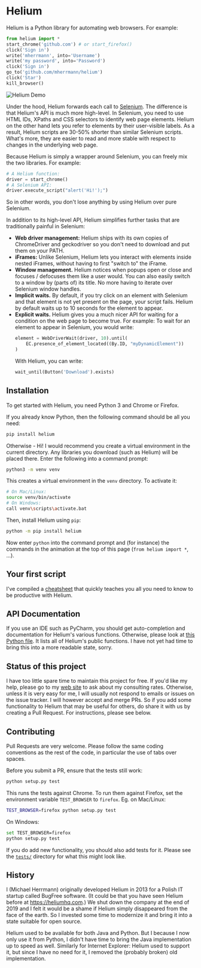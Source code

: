 # Helium

Helium is a Python library for automating web browsers. For example:

```python
from helium import *
start_chrome('github.com') # or start_firefox()
click('Sign in')
write('mherrmann', into='Username')
write('my password', into='Password')
click('Sign in')
go_to('github.com/mherrmann/helium')
click('Star')
kill_browser()
```

![Helium Demo](doc/demo.gif)

Under the hood, Helium forwards each call to
[Selenium](https://www.selenium.dev/). The difference is that Helium's API is
much more high-level. In Selenium, you need to use HTML IDs, XPaths and CSS
selectors to identify web page elements. Helium on the other hand lets you refer
to elements by their user-visible labels. As a result, Helium scripts are 30-50%
shorter than similar Selenium scripts. What's more, they are easier to read and
more stable with respect to changes in the underlying web page.

Because Helium is simply a wrapper around Selenium, you can freely mix the two
libraries. For example:

```python
# A Helium function:
driver = start_chrome()
# A Selenium API:
driver.execute_script("alert('Hi!');")
```

So in other words, you don't lose anything by using Helium over pure Selenium.

In addition to its high-level API, Helium simplifies further tasks that are
traditionally painful in Selenium:

 * **Web driver management:** Helium ships with its own copies of ChromeDriver
   and geckodriver so you don't need to download and put them on your PATH.
 * **iFrames:** Unlike Selenium, Helium lets you interact with elements inside
   nested iFrames, without having to first "switch to" the iFrame.
 * **Window management.** Helium notices when popups open or close and focuses /
   defocuses them like a user would. You can also easily switch to a window by
   (parts of) its title. No more having to iterate over Selenium window handles.
 * **Implicit waits.** By default, if you try click on an element with Selenium
   and that element is not yet present on the page, your script fails. Helium by
   default waits up to 10 seconds for the element to appear.
 * **Explicit waits.** Helium gives you a much nicer API for waiting for a
   condition on the web page to become true. For example: To wait for an element
   to appear in Selenium, you would write:
   ```python
   element = WebDriverWait(driver, 10).until(
       EC.presence_of_element_located((By.ID, "myDynamicElement"))
   )
   ```
   With Helium, you can write:
   ```python
   wait_until(Button('Download').exists)
   ```

## Installation

To get started with Helium, you need Python 3 and Chrome or Firefox.

If you already know Python, then the following command should be all you need:

```bash
pip install helium
```

Otherwise - Hi! I would recommend you create a virtual environment in the
current directory. Any libraries you download (such as Helium) will be placed
there. Enter the following into a command prompt:

```bash
python3 -m venv venv
```

This creates a virtual environment in the `venv` directory. To activate it:

```bash
# On Mac/Linux:
source venv/bin/activate
# On Windows:
call venv\scripts\activate.bat
```

Then, install Helium using `pip`:

```bash
python -m pip install helium
```

Now enter `python` into the command prompt and (for instance) the commands in
the animation at the top of this page (`from helium import *`, ...).

## Your first script

I've compiled a [cheatsheet](doc/Cheatsheet.md) that quickly teaches you all
you need to know to be productive with Helium.

## API Documentation

If you use an IDE such as PyCharm, you should get auto-completion and
documentation for Helium's various functions. Otherwise, please look at
[this Python file](helium/__init__.py). It lists all of Helium's public
functions. I have not yet had time to bring this into a more readable state,
sorry.

## Status of this project

I have too little spare time to maintain this project for free. If you'd like
my help, please go to my [web site](http://herrmann.io) to ask about my
consulting rates. Otherwise, unless it is very easy for me, I will usually not
respond to emails or issues on the issue tracker. I will however accept and
merge PRs. So if you add some functionality to Helium that may be useful for
others, do share it with us by creating a Pull Request. For instructions, please
see below.

## Contributing

Pull Requests are very welcome. Please follow the same coding conventions as the
rest of the code, in particular the use of tabs over spaces.

Before you submit a PR, ensure that the tests still work:

```bash
python setup.py test
```

This runs the tests against Chrome. To run them against Firefox, set the
environment variable `TEST_BROWSER` to `firefox`. Eg. on Mac/Linux:

```bash
TEST_BROWSER=firefox python setup.py test
```

On Windows:

```bash
set TEST_BROWSER=firefox
python setup.py test
```

If you do add new functionality, you should also add tests for it. Please see
the [`tests/`](tests) directory for what this might look like.

## History

I (Michael Herrmann) originally developed Helium in 2013 for a Polish IT startup
called BugFree software. (It could be that you have seen Helium before at
https://heliumhq.com.) We shut down the company at the end of 2019 and I felt it
would be a shame if Helium simply disappeared from the face of the earth. So I
invested some time to modernize it and bring it into a state suitable for open
source.

Helium used to be available for both Java and Python. But I because I now only
use it from Python, I didn't have time to bring the Java implementation up to
speed as well. Similarly for Internet Explorer: Helium used to support it, but
since I have no need for it, I removed the (probably broken) old implementation.
